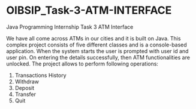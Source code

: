# OIBSIP_Task-3-ATM-INTERFACE
Java Programming Internship Task 3 ATM Interface

We have all come across ATMs in our cities and it is built on Java. This complex project consists of
five different classes and is a console-based application. When the system starts the user is
prompted with user id and user pin. On entering the details successfully, then ATM functionalities
are unlocked. The project allows to perform following operations:

1) Transactions History
2) Withdraw
3) Deposit
4) Transfer
5) Quit 
